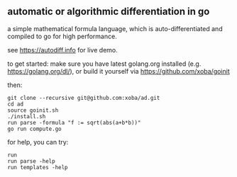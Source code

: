 automatic or algorithmic differentiation in go
----------------------------------------------

a simple mathematical formula language, which is auto-differentiated
and compiled to go for high performance.

see https://autodiff.info for live demo.

to get started: make sure you have latest golang.org installed
(e.g. https://golang.org/dl/), or build it yourself via
https://github.com/xoba/goinit

then:

    git clone --recursive git@github.com:xoba/ad.git
    cd ad
    source goinit.sh
    ./install.sh
    run parse -formula "f := sqrt(abs(a+b*b))"
    go run compute.go

for help, you can try:

    run
    run parse -help
    run templates -help

